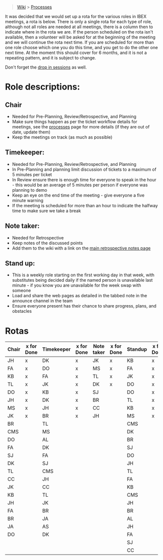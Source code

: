 > [Wiki](Home) > [Processes](Processes)

It was decided that we would set up a rota for the various roles in IBEX meetings, a rota is below. There is only a single rota for each type of role, although not all roles are needed at all meetings, there is a column then to indicate where in the rota we are. If the person scheduled on the rota isn't available, then a volunteer will be asked for at the beginning of the meeting and we will continue the rota next time. If you are scheduled for more than one role choose which one you do this time, and you get to do the other one next time. At the moment this should cover for 6 months, and it is not a repeating pattern, and it is subject to change.

Don't forget the [drop in sessions](https://github.com/ISISComputingGroup/IBEX/wiki/Instrument-Control-Drop-in-Session) as well.

# Role descriptions:
## Chair 
* Needed for Pre-Planning, Review/Retrospective, and Planning
* Make sure things happen as per the ticket workflow details for meetings, see the [processes](Processes) page for more details (if they are out of date, update them)
* Keep the meetings on track (as much as possible)

## Timekeeper:
* Needed for Pre-Planning, Review/Retrospective, and Planning
* In Pre-Planning and planning limit discussion of tickets to a maximum of 5 minutes per ticket
* In Review ensure there is enough time for everyone to speak in the hour - this would be an average of 5 minutes per person if everyone was planning to demo
* Keep an eye on the end time of the meeting - give everyone a five minute warning
* If the meeting is scheduled for more than an hour to indicate the halfway time to make sure we take a break

## Note taker:
* Needed for Retrospective
* Keep notes of the discussed points
* Add them to the wiki with a link on the [main retrospective notes page](Retrospective-Notes)

## Stand up:
* This is a weekly role starting on the first working day in that week, with substitutes being decided daily if the named person is unavailable last minute - if you know you are unavailable for the week swap with someone
* Load and share the web pages as detailed in the tabbed note in the announce channel in the team
* Ensure everyone present has their chance to share progress, plans, and obstacles

# Rotas

| Chair | x for Done | Timekeeper | x for Done | Note taker | x for Done |Standup | x for Done |
| --- | --- | --- | --- | --- | --- |--- | --- |
| JH | x | DK | x | JK | x |KB | x |
| FA | x | DO | x | MS | x |FA | x |
| KB | x | FA | x | TL | x |JK | x |
| TL | x | JK | x | DK | x |DO | x |
| DO | x | KB | x | SJ |  |DO | x |
| JH | x | DK | x | BR |  |TL | x |
| MS | x | JH | x | CC |  |KB | x |
| JK | x | BR | x | JH |  |MS | x |
| BR |  | TL |  |  |  |CMS |  |
| CMS |  | MS |  |  |  |DK |  |
| DO |  | AL |  |  |  |BR |  |
| FA |  | DK |  |  |  |SJ |  |
| SJ |  | FA |  |  |  |DO |  |
| DK |  | SJ |  |  |  |JH |  |
| TL |  | CMS |  |  |  |TL |  |
| CC |  | JH |  |  |  |FA |  |
| JK |  | CC |  |  |  |KB |  |
| KB |  | TL |  |  |  |CMS |  |
| JH |  | JK |  |  |  |JH |  |
| FA |  | BR |  |  |  |BR |  |
| BR |  | JA |  |  |  |AL |  |
| JA |  | AS |  |  |  |JH |  |
| DO |  | DK |  |  |  |FA |  |
|  |  |  |  |  |  |SJ |  |
|  |  |  |  |  |  |CC |  |
